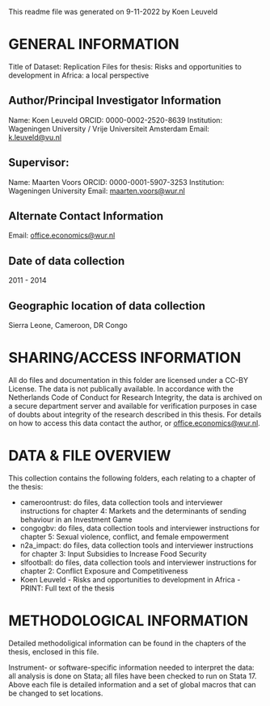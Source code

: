 This readme file was generated on 9-11-2022 by Koen Leuveld

# GENERAL INFORMATION

Title of Dataset: Replication Files for thesis: Risks and opportunities to development in Africa: a local perspective

## Author/Principal Investigator Information

Name: Koen Leuveld
ORCID: 0000-0002-2520-8639
Institution: Wageningen University / Vrije Universiteit Amsterdam
Email: k.leuveld@vu.nl

## Supervisor:
Name: Maarten Voors
ORCID: 0000-0001-5907-3253
Institution: Wageningen University
Email: maarten.voors@wur.nl

## Alternate Contact Information

Email: office.economics@wur.nl

## Date of data collection
2011 - 2014 

## Geographic location of data collection 
Sierra Leone, Cameroon, DR Congo

# SHARING/ACCESS INFORMATION

All do files and documentation in this folder are licensed under a CC-BY License.
The data is not publically available. In accordance with the Netherlands Code of Conduct for Research Integrity, the data is archived on a secure department server and available for verification purposes in case of doubts about integrity of the research described in this thesis. For details on how to access this data contact the author, or office.economics@wur.nl.

# DATA & FILE OVERVIEW

This collection contains the following folders, each relating to a chapter of the thesis:

- cameroontrust: do files, data collection tools and interviewer instructions for chapter 4: Markets and the determinants of sending behaviour in an Investment Game
- congogbv: do files, data collection tools and interviewer instructions for chapter 5: Sexual violence, conflict, and female empowerment
- n2a_impact: do files, data collection tools and interviewer instructions for chapter 3: Input Subsidies to Increase Food Security
- slfootball: do files, data collection tools and interviewer instructions for chapter 2: Conflict Exposure and
Competitiveness
- Koen Leuveld - Risks and opportunities to development in Africa - PRINT: Full text of the thesis

# METHODOLOGICAL INFORMATION

Detailed methodoligical information can be found in the chapters of the thesis, enclosed in this file.

Instrument- or software-specific information needed to interpret the data: all analysis is done on Stata; all files have been checked to run on Stata 17. Above each file is detailed information and a set of global macros that can be changed to set locations.